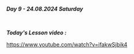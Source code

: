 _**Day 9 - 24.08.2024 Saturday**_

<br>

_**Today's Lesson video :**_

https://www.youtube.com/watch?v=ifakwSjbik4

<br>

